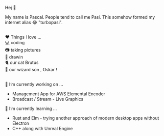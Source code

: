 Hej 👋

My name is Pascal. People tend to call me Pasi. This somehow formed my internet alias 😂 "turbopasi".<br><br>

❤ Things I love ... <br>
💻 coding<br>
📷 taking pictures<br>
🎨 drawin<br>
🐈 our cat Brutus<br>
👦 our wizard son , Oskar ! <br><br>


🔭 I’m currently working on ...<br>
- Management App for AWS Elemental Encoder
- Broadcast / Stream - Live Graphics


🌱 I’m currently learning ...<br>
- Rust and Elm - trying another approach of modern desktop apps without Electron
- C++ along with Unreal Engine
